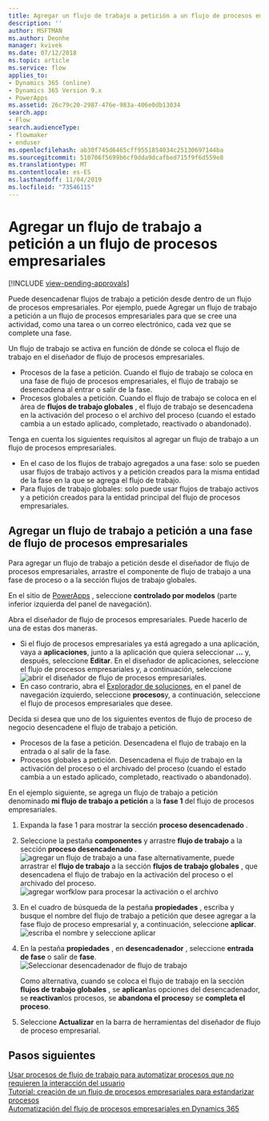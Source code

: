 ```yaml
---
title: Agregar un flujo de trabajo a petición a un flujo de procesos empresariales
description: ''
author: MSFTMAN
ms.author: Deonhe
manager: kvivek
ms.date: 07/12/2018
ms.topic: article
ms.service: flow
applies_to:
- Dynamics 365 (online)
- Dynamics 365 Version 9.x
- PowerApps
ms.assetid: 26c79c20-2987-476e-983a-406e0db13034
search.app:
- Flow
search.audienceType:
- flowmaker
- enduser
ms.openlocfilehash: ab30f745d6465cff9551854034c25130697144ba
ms.sourcegitcommit: 510706f5699b6cf9dda9dcafbed715f9f6d559e8
ms.translationtype: MT
ms.contentlocale: es-ES
ms.lasthandoff: 11/04/2019
ms.locfileid: "73546115"
---
```

# <a name="add-an-on-demand-workflow-to-a-business-process-flow"></a>Agregar un flujo de trabajo a petición a un flujo de procesos empresariales
[!INCLUDE [view-pending-approvals](includes/cc-rebrand.md)]

Puede desencadenar flujos de trabajo a petición desde dentro de un flujo de procesos empresariales. Por ejemplo, puede Agregar un flujo de trabajo a petición a un flujo de procesos empresariales para que se cree una actividad, como una tarea o un correo electrónico, cada vez que se complete una fase. 

Un flujo de trabajo se activa en función de dónde se coloca el flujo de trabajo en el diseñador de flujo de procesos empresariales.
- Procesos de la fase a petición. Cuando el flujo de trabajo se coloca en una fase de flujo de procesos empresariales, el flujo de trabajo se desencadena al entrar o salir de la fase. 
- Procesos globales a petición. Cuando el flujo de trabajo se coloca en el área de **flujos de trabajo globales** , el flujo de trabajo se desencadena en la activación del proceso o el archivo del proceso (cuando el estado cambia a un estado aplicado, completado, reactivado o abandonado). 

Tenga en cuenta los siguientes requisitos al agregar un flujo de trabajo a un flujo de procesos empresariales.
- En el caso de los flujos de trabajo agregados a una fase: solo se pueden usar flujos de trabajo activos y a petición creados para la misma entidad de la fase en la que se agrega el flujo de trabajo.  
- Para flujos de trabajo globales: solo puede usar flujos de trabajo activos y a petición creados para la entidad principal del flujo de procesos empresariales.

## <a name="add-an-on-demand-workflow-to-a-business-process-flow-stage"></a>Agregar un flujo de trabajo a petición a una fase de flujo de procesos empresariales

Para agregar un flujo de trabajo a petición desde el diseñador de flujo de procesos empresariales, arrastre el componente de flujo de trabajo a una fase de proceso o a la sección flujos de trabajo globales. 

En el sitio de [PowerApps](https://web.powerapps.com) , seleccione **controlado por modelos** (parte inferior izquierda del panel de navegación). 

Abra el diseñador de flujo de procesos empresariales. Puede hacerlo de una de estas dos maneras.
- Si el flujo de procesos empresariales ya está agregado a una aplicación, vaya a **aplicaciones**, junto a la aplicación que quiera seleccionar **...** y, después, seleccione **Editar**. En el diseñador de aplicaciones, seleccione el flujo de procesos empresariales y, a continuación, seleccione ![abrir el diseñador de flujo de procesos empresariales](media/dynamics365-open-designer.PNG).  
- En caso contrario, abra el [Explorador de soluciones](/powerapps/maker/model-driven-apps/advanced-navigation.md#solution-explorer), en el panel de navegación izquierdo, seleccione **procesos**y, a continuación, seleccione el flujo de procesos empresariales que desee. 

Decida si desea que uno de los siguientes eventos de flujo de proceso de negocio desencadene el flujo de trabajo a petición. 
- Procesos de la fase a petición. Desencadena el flujo de trabajo en la entrada o al salir de la fase. 
- Procesos globales a petición. Desencadena el flujo de trabajo en la activación del proceso o el archivado del proceso (cuando el estado cambia a un estado aplicado, completado, reactivado o abandonado). 

En el ejemplo siguiente, se agrega un flujo de trabajo a petición denominado **mi flujo de trabajo a petición** a la **fase 1** del flujo de procesos empresariales. 

1. Expanda la fase 1 para mostrar la sección **proceso desencadenado** . 
2. Seleccione la pestaña **componentes** y arrastre **flujo de trabajo** a la sección **proceso desencadenado** .
    ![agregar un flujo de trabajo a una fase](media/add-workflow-to-bpf-1.png) alternativamente, puede arrastrar el **flujo de trabajo** a la sección **flujos de trabajo globales** , que desencadena el flujo de trabajo en la activación del proceso o el archivado del proceso.
 ![agregar worfklow para procesar la activación o el archivo](media/add-workflow-to-bpf-global.png)
3. En el cuadro de búsqueda de la pestaña **propiedades** , escriba y busque el nombre del flujo de trabajo a petición que desee agregar a la fase flujo de proceso empresarial y, a continuación, seleccione **aplicar**.
    ![escriba el nombre y seleccione aplicar](media/add-workflow-to-bpf-2.png)
4. En la pestaña **propiedades** , en **desencadenador** , seleccione **entrada de fase** o salir de **fase**.  
    ![Seleccionar desencadenador de flujo de trabajo](media/workflow-trigger.png)
   
    Como alternativa, cuando se coloca el flujo de trabajo en la sección **flujos de trabajo globales** , se **aplican**las opciones del desencadenador, se **reactivan**los procesos, se **abandona el proceso**y se **completa el proceso**.

5. Seleccione **Actualizar** en la barra de herramientas del diseñador de flujo de proceso empresarial.
 
## <a name="next-steps"></a>Pasos siguientes
[Usar procesos de flujo de trabajo para automatizar procesos que no requieren la interacción del usuario](workflow-processes.md) <br/>
[Tutorial: creación de un flujo de procesos empresariales para estandarizar procesos](create-business-process-flow.md) <br/>
[Automatización del flujo de procesos empresariales en Dynamics 365](https://blogs.msdn.microsoft.com/crm/2017/03/28/business-process-flow-automation-in-dynamics-365/)
